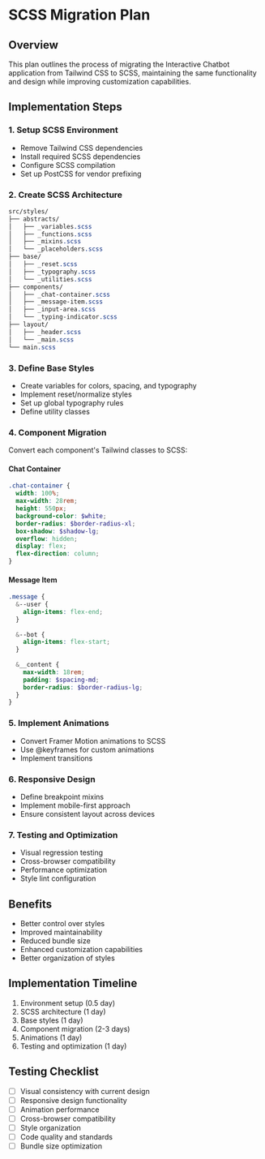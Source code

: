 # SCSS Migration Plan

## Overview
This plan outlines the process of migrating the Interactive Chatbot application from Tailwind CSS to SCSS, maintaining the same functionality and design while improving customization capabilities.

## Implementation Steps

### 1. Setup SCSS Environment
- Remove Tailwind CSS dependencies
- Install required SCSS dependencies
- Configure SCSS compilation
- Set up PostCSS for vendor prefixing

### 2. Create SCSS Architecture
```scss
src/styles/
├── abstracts/
│   ├── _variables.scss
│   ├── _functions.scss
│   ├── _mixins.scss
│   └── _placeholders.scss
├── base/
│   ├── _reset.scss
│   ├── _typography.scss
│   └── _utilities.scss
├── components/
│   ├── _chat-container.scss
│   ├── _message-item.scss
│   ├── _input-area.scss
│   └── _typing-indicator.scss
├── layout/
│   ├── _header.scss
│   └── _main.scss
└── main.scss
```

### 3. Define Base Styles
- Create variables for colors, spacing, and typography
- Implement reset/normalize styles
- Set up global typography rules
- Define utility classes

### 4. Component Migration
Convert each component's Tailwind classes to SCSS:

#### Chat Container
```scss
.chat-container {
  width: 100%;
  max-width: 28rem;
  height: 550px;
  background-color: $white;
  border-radius: $border-radius-xl;
  box-shadow: $shadow-lg;
  overflow: hidden;
  display: flex;
  flex-direction: column;
}
```

#### Message Item
```scss
.message {
  &--user {
    align-items: flex-end;
  }
  
  &--bot {
    align-items: flex-start;
  }
  
  &__content {
    max-width: 18rem;
    padding: $spacing-md;
    border-radius: $border-radius-lg;
  }
}
```

### 5. Implement Animations
- Convert Framer Motion animations to SCSS
- Use @keyframes for custom animations
- Implement transitions

### 6. Responsive Design
- Define breakpoint mixins
- Implement mobile-first approach
- Ensure consistent layout across devices

### 7. Testing and Optimization
- Visual regression testing
- Cross-browser compatibility
- Performance optimization
- Style lint configuration

## Benefits
- Better control over styles
- Improved maintainability
- Reduced bundle size
- Enhanced customization capabilities
- Better organization of styles

## Implementation Timeline
1. Environment setup (0.5 day)
2. SCSS architecture (1 day)
3. Base styles (1 day)
4. Component migration (2-3 days)
5. Animations (1 day)
6. Testing and optimization (1 day)

## Testing Checklist
- [ ] Visual consistency with current design
- [ ] Responsive design functionality
- [ ] Animation performance
- [ ] Cross-browser compatibility
- [ ] Style organization
- [ ] Code quality and standards
- [ ] Bundle size optimization